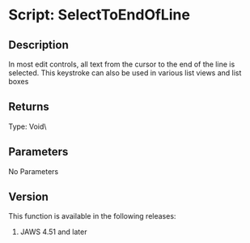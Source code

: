 # Script: SelectToEndOfLine

## Description

In most edit controls, all text from the cursor to the end of the line
is selected. This keystroke can also be used in various list views and
list boxes

## Returns

Type: Void\

## Parameters

No Parameters

## Version

This function is available in the following releases:

1.  JAWS 4.51 and later
